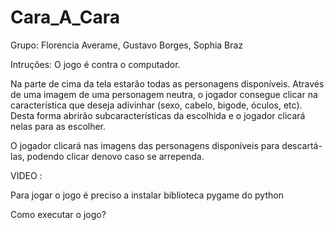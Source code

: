 # Cara_A_Cara
Grupo: Florencia Averame, Gustavo Borges, Sophia Braz

Intruções:
O jogo é contra o computador.

Na parte de cima da tela estarão todas as personagens disponíveis. Através de uma imagem de uma personagem neutra, o jogador consegue clicar na característica que deseja adivinhar (sexo, cabelo, bigode, óculos, etc). Desta forma abrirão subcaracterísticas da escolhida e o jogador clicará nelas para as escolher. 

O jogador clicará nas imagens das personagens disponíveis para descartá-las, podendo clicar denovo caso se arrependa.

VIDEO :

Para jogar o jogo é preciso a instalar biblioteca pygame do python

Como executar o jogo?
